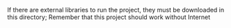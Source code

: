 
If there are external libraries to run the project, they must be downloaded in this directory; Remember that this project should work without Internet